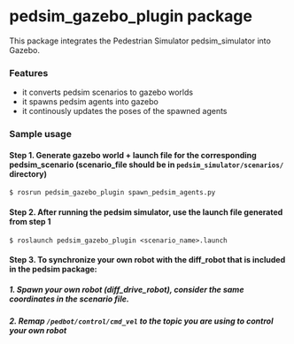 # pedsim_gazebo_plugin package

This package integrates the Pedestrian Simulator pedsim_simulator into Gazebo.

### Features
- it converts pedsim scenarios to gazebo worlds 
- it spawns pedsim agents into gazebo  
- it continously updates the poses of the spawned agents

### Sample usage
#### Step 1. Generate gazebo world + launch file for the corresponding pedsim_scenario (scenario_file should be in `pedsim_simulator/scenarios/` directory)
```
$ rosrun pedsim_gazebo_plugin spawn_pedsim_agents.py
```
#### Step 2. After running the pedsim simulator, use the launch file generated from step 1   
```
$ roslaunch pedsim_gazebo_plugin <scenario_name>.launch
```
#### Step 3. To synchronize your own robot with the diff_robot that is included in the pedsim package: 
##### 1. Spawn your own robot (diff_drive_robot), consider the same coordinates in the scenario file.
##### 2. Remap `/pedbot/control/cmd_vel` to the topic you are using to control your own robot 

